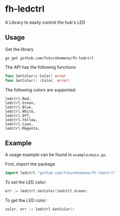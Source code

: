# fh-ledctrl
A Library to easily control the hub's LED

## Usage
Get the library

```shell script
go get github.com/futurehomeno/fh-ledctrl
```

The API has the following functions

```go
func SetColor(c Color) error
func GetColor() (Color, error)
```

The following colors are supported:

```
ledctrl.Red,
ledctrl.Green,
ledctrl.Blue,
ledctrl.White,
ledctrl.Off,
ledctrl.Yellow,
ledctrl.Cyan,
ledctrl.Magenta,
```

## Example
A usage example can be found in `example/main.go`.

First, import the package

```go
import ledctrl "github.com/futurehomeno/fh-ledctrl"
```

To set the LED color:

```go
err := ledctrl.SetColor(ledctrl.Green)
```

To get the LED color:

```go
color, err := ledctrl.GetColor()
```